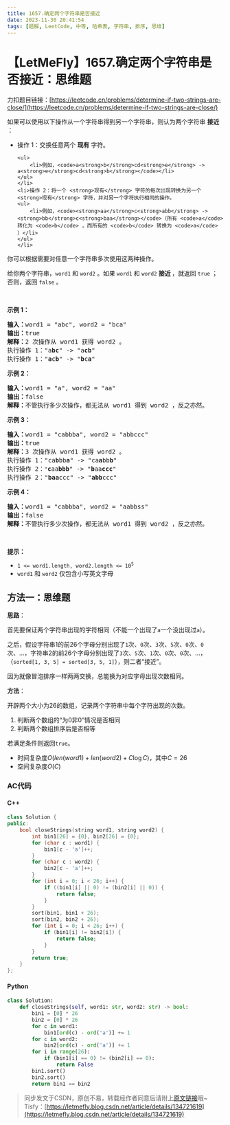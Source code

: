 ```yaml
---
title: 1657.确定两个字符串是否接近
date: 2023-11-30 20:41:54
tags: [题解, LeetCode, 中等, 哈希表, 字符串, 排序, 思维]
---
```


# 【LetMeFly】1657.确定两个字符串是否接近：思维题

力扣题目链接：[https://leetcode.cn/problems/determine-if-two-strings-are-close/](https://leetcode.cn/problems/determine-if-two-strings-are-close/)

<p>如果可以使用以下操作从一个字符串得到另一个字符串，则认为两个字符串 <strong>接近</strong> ：</p>

<ul>
	<li>操作 1：交换任意两个 <strong>现有</strong> 字符。

	<ul>
		<li>例如，<code>a<strong>b</strong>cd<strong>e</strong> -> a<strong>e</strong>cd<strong>b</strong></code></li>
	</ul>
	</li>
	<li>操作 2：将一个 <strong>现有</strong> 字符的每次出现转换为另一个 <strong>现有</strong> 字符，并对另一个字符执行相同的操作。
	<ul>
		<li>例如，<code><strong>aa</strong>c<strong>abb</strong> -> <strong>bb</strong>c<strong>baa</strong></code>（所有 <code>a</code> 转化为 <code>b</code> ，而所有的 <code>b</code> 转换为 <code>a</code> ）</li>
	</ul>
	</li>
</ul>

<p>你可以根据需要对任意一个字符串多次使用这两种操作。</p>

<p>给你两个字符串，<code>word1</code> 和 <code>word2</code> 。如果<em> </em><code>word1</code><em> </em>和<em> </em><code>word2</code><em> </em><strong>接近 </strong>，就返回 <code>true</code> ；否则，返回<em> </em><code>false</code><em> </em>。</p>

<p> </p>

<p><strong>示例 1：</strong></p>

<pre>
<strong>输入：</strong>word1 = "abc", word2 = "bca"
<strong>输出：</strong>true
<strong>解释：</strong>2 次操作从 word1 获得 word2 。
执行操作 1："a<strong>bc</strong>" -> "a<strong>cb</strong>"
执行操作 1："<strong>a</strong>c<strong>b</strong>" -> "<strong>b</strong>c<strong>a</strong>"
</pre>

<p><strong>示例 2：</strong></p>

<pre>
<strong>输入：</strong>word1 = "a", word2 = "aa"
<strong>输出：</strong>false
<strong>解释：</strong>不管执行多少次操作，都无法从 word1 得到 word2 ，反之亦然。</pre>

<p><strong>示例 3：</strong></p>

<pre>
<strong>输入：</strong>word1 = "cabbba", word2 = "abbccc"
<strong>输出：</strong>true
<strong>解释：</strong>3 次操作从 word1 获得 word2 。
执行操作 1："ca<strong>b</strong>bb<strong>a</strong>" -> "ca<strong>a</strong>bb<strong>b</strong>"
执行操作 2：<code>"</code><strong>c</strong>aa<strong>bbb</strong>" -> "<strong>b</strong>aa<strong>ccc</strong>"
执行操作 2："<strong>baa</strong>ccc" -> "<strong>abb</strong>ccc"
</pre>

<p><strong>示例 4：</strong></p>

<pre>
<strong>输入：</strong>word1 = "cabbba", word2 = "aabbss"
<strong>输出：</strong>false
<strong>解释：</strong>不管执行多少次操作，都无法从 word1 得到 word2 ，反之亦然。</pre>

<p> </p>

<p><strong>提示：</strong></p>

<ul>
	<li><code>1 <= word1.length, word2.length <= 10<sup>5</sup></code></li>
	<li><code>word1</code> 和 <code>word2</code> 仅包含小写英文字母</li>
</ul>


    
## 方法一：思维题

**思路**：

首先要保证两个字符串出现的字符相同（不能一个出现了```a```一个没出现过```a```）。

之后，假设字符串1的前26个字母分别出现了```1```次、```0```次、```3```次、```5```次、```0```次、```0```次、...，字符串2的前26个字母分别出现了```3```次、```5```次、```1```次、```0```次、```0```次、...，（```sorted[1, 3, 5] = sorted[3, 5, 1]```），则二者“接近”。

因为就像冒泡排序一样两两交换，总能换为对应字母出现次数相同。

**方法**：

开辟两个大小为26的数组，记录两个字符串中每个字符出现的次数。

1. 判断两个数组的“为0非0”情况是否相同
2. 判断两个数组排序后是否相等

若满足条件则返回```true```。

+ 时间复杂度$O(len(word1) + len(word2) + C\log C)$，其中$C=26$
+ 空间复杂度$O(C)$

### AC代码

#### C++

```cpp
class Solution {
public:
    bool closeStrings(string word1, string word2) {
        int bin1[26] = {0}, bin2[26] = {0};
        for (char c : word1) {
            bin1[c - 'a']++;
        }
        for (char c : word2) {
            bin2[c - 'a']++;
        }
        for (int i = 0; i < 26; i++) {
            if ((bin1[i] || 0) != (bin2[i] || 0)) {
                return false;
            }
        }
        sort(bin1, bin1 + 26);
        sort(bin2, bin2 + 26);
        for (int i = 0; i < 26; i++) {
            if (bin1[i] != bin2[i]) {
                return false;
            }
        }
        return true;
    }
};
```

#### Python

```python
class Solution:
    def closeStrings(self, word1: str, word2: str) -> bool:
        bin1 = [0] * 26
        bin2 = [0] * 26
        for c in word1:
            bin1[ord(c) - ord('a')] += 1
        for c in word2:
            bin2[ord(c) - ord('a')] += 1
        for i in range(26):
            if (bin1[i] == 0) != (bin2[i] == 0):
                return False
        bin1.sort()
        bin2.sort()
        return bin1 == bin2
```

> 同步发文于CSDN，原创不易，转载经作者同意后请附上[原文链接](https://blog.tisfy.eu.org/2023/11/30/LeetCode%201657.%E7%A1%AE%E5%AE%9A%E4%B8%A4%E4%B8%AA%E5%AD%97%E7%AC%A6%E4%B8%B2%E6%98%AF%E5%90%A6%E6%8E%A5%E8%BF%91/)哦~
> Tisfy：[https://letmefly.blog.csdn.net/article/details/134721619](https://letmefly.blog.csdn.net/article/details/134721619)
